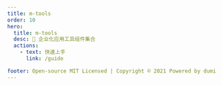 ```yaml
---
title: m-tools
order: 10
hero:
  title: m-tools
  desc: 🚀 企业化应用工具组件集合
  actions:
    - text: 快速上手
      link: /guide

footer: Open-source MIT Licensed | Copyright © 2021 Powered by dumi
---
```

